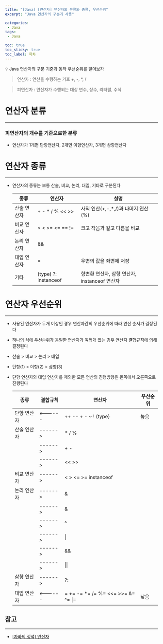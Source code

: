 ```yaml
---
title: "[Java] [연산자] 연산자의 분류와 종류, 우선순위"
excerpt: "Java 연산자의 구분과 사용"

categories:
 - Java
tags:
 - Java

toc: true
toc_sticky: true
toc_label: 목차
---
```

<aside>
💡 Java 연산자의 구분 기준과 동작 우선순위를 알아보자
</aside>

> 연산자 : 연산을 수행하는 기호  +, -, *, /

> 피연산자 : 연산자가 수행되는 대상  변수, 상수, 리터럴, 수식

# 연산자 분류

---

### 피연산자의 개수를 기준으로한 분류

- 연산자가 1개면 단항연산자, 2개면 이항연산자, 3개면 삼항연산자

# 연산자 종류

---

- 연산자의 종류는 보통 산술, 비교, 논리, 대입, 기타로 구분된다

  | 종류 | 연산자 | 설명 |
  | --- | --- | --- |
  | 산술 연산자 | + - * / % << >> | 사칙 연산(+,-,*,/)과 나머지 연산(%) |
  | 비교 연산자 | > < >= <= == != | 크고 작음과 같고 다름을 비교 |
  | 논리 연산자 | && || ! & | ^ ~ | '그리고(AND)'와 '또는(OR)'으로 조건을 연결 |
  | 대입 연산자 | = | 우변의 값을 좌변에 저장 |
  | 기타 | (type) ?: instanceof | 형변환 연산자, 삼항 연산자, instanceof 연산자 |

# 연산자 우선순위

---

- 사용된 연산자가 두개 이상인 경우 연산자간의 우선순위에 따라 연산 순서가 결정된다
- 하나의 식에 우선순위가 동일한 연산자가 여러개 있는 경우 연산자 결합규칙에 의해 결정된다
- 산술 > 비교 > 논리 > 대입
- 단항(1) > 이항(2) > 삼항(3)
- 단항 연산자와 대입 연산자를 제외한 모든 연산의 진행방향은 왼쪽에서 오른쪽으로 진행된다

  | 종류 | 결합규칙 | 연산자                                            | 우선순위 |
  | --- | --- |------------------------------------------------| - |
  | 단항 연산자 | <------ | ++ -- + - ~ ! (type)                           | 높음 |
  | 산술 연산자 | ------> | * / %                                          | |
  |  | ------> | + -                                            | |
  |  | ------> | << >>                                          | |
  | 비교 연산자 | ------> | < > <= >= instanceof                           | |
  | 논리 연산자 | ------> | &                                              | |
  |  | ------> | &                                              | |
  |  | ------> | ^                                              | |
  |  | ------> | \|                                             | |
  |  | ------> | &&                                             | |
  |  | ------> | \|\|                                           | |
  | 삼항 연산자 | ------> | ?:                                             | |
  | 대입 연산자 | <------ | =  +=  -=  *=  /=  %=  <<=  >>=  &=  ^=  \|=   | 낮음 |




## 참고

---

- [[자바의 정석] 연산자](https://velog.io/@pu1etproof/%EC%97%B0%EC%82%B0%EC%9E%90)